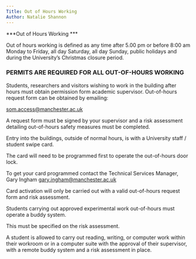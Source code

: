 ```yaml
---
Title: Out of Hours Working
Author: Natalie Shannon 
---
```

***Out of Hours Working ***
 
 
Out of hours working is defined as any time after 5.00 pm or before 8:00
am Monday to Friday, all day Saturday, all day Sunday, public holidays
and during the University’s Christmas closure period.

### PERMITS ARE REQUIRED FOR ALL OUT-OF-HOURS WORKING

Students, researchers and visitors wishing to work in the building after
hours must obtain permission form academic supervisor. Out-of-hours
request form can be obtained by emailing:

<som.access@manchester.ac.uk>

A request form must be signed by your supervisor and a risk assessment
detailing out-of-hours safety measures must be completed.

Entry into the buildings, outside of normal hours, is with a University
staff / student swipe card.

The card will need to be programmed first to operate the out-of-hours
door lock.

To get your card programmed contact the Technical Services Manager, Gary
Ingham <gary.ingham@manchester.ac.uk>

Card activation will only be carried out with a valid out-of-hours
request form and risk assessment.

Students carrying out approved experimental work out-of-hours must
operate a buddy system.

This must be specified on the risk assessment.

A student is allowed to carry out reading, writing, or computer work
within their workroom or in a computer suite with the approval of their
supervisor, with a remote buddy system and a risk assessment in place.




